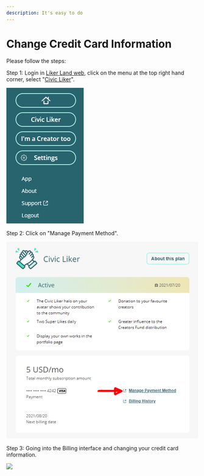 ```yaml
---
description: It's easy to do
---
```


# Change Credit Card Information

Please follow the steps:

Step 1: Login in [Liker Land web](https://liker.land/), click on the menu at the top right hand corner, select "[Civic Liker](https://liker.land/civic/dashboard)".

![](../../../.gitbook/assets/civic-liker-menu-en.png)

Step 2: Click on "Manage Payment Method".

![](../../../.gitbook/assets/civic-liker-change-credit-card-info-en.png)

Step 3: Going into the Billing interface and changing your credit card information.

![](https://gblobscdn.gitbook.com/assets%2F-LL4mdaVjNgL6A1--PV0%2F-MMT16wjjb4\_9DY1thwL%2F-MMT2GJUQVLAsGs7JxHZ%2Fimage.png?alt=media\&token=8b6d72e9-3988-4a1a-9137-1a8ec2bab571)
